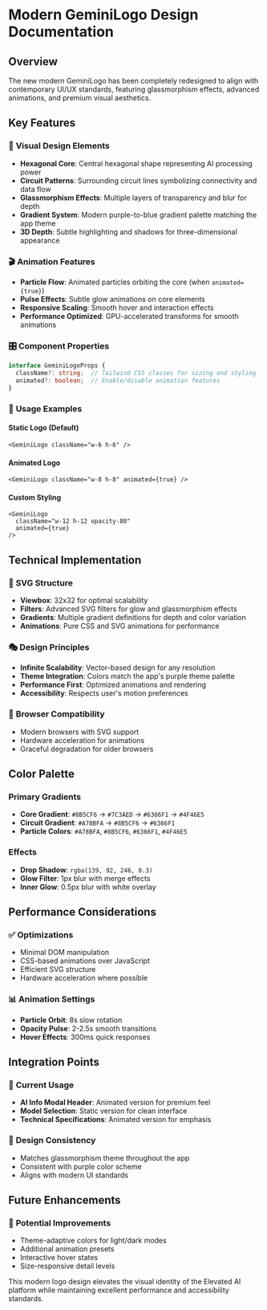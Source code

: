 # Modern GeminiLogo Design Documentation

## Overview
The new modern GeminiLogo has been completely redesigned to align with contemporary UI/UX standards, featuring glassmorphism effects, advanced animations, and premium visual aesthetics.

## Key Features

### 🎨 **Visual Design Elements**
- **Hexagonal Core**: Central hexagonal shape representing AI processing power
- **Circuit Patterns**: Surrounding circuit lines symbolizing connectivity and data flow
- **Glassmorphism Effects**: Multiple layers of transparency and blur for depth
- **Gradient System**: Modern purple-to-blue gradient palette matching the app theme
- **3D Depth**: Subtle highlighting and shadows for three-dimensional appearance

### 🎬 **Animation Features**
- **Particle Flow**: Animated particles orbiting the core (when `animated={true}`)
- **Pulse Effects**: Subtle glow animations on core elements
- **Responsive Scaling**: Smooth hover and interaction effects
- **Performance Optimized**: GPU-accelerated transforms for smooth animations

### 🎛️ **Component Properties**
```typescript
interface GeminiLogoProps {
  className?: string;  // Tailwind CSS classes for sizing and styling
  animated?: boolean;  // Enable/disable animation features
}
```

### 📱 **Usage Examples**

#### Static Logo (Default)
```tsx
<GeminiLogo className="w-6 h-6" />
```

#### Animated Logo
```tsx
<GeminiLogo className="w-8 h-8" animated={true} />
```

#### Custom Styling
```tsx
<GeminiLogo 
  className="w-12 h-12 opacity-80" 
  animated={true} 
/>
```

## Technical Implementation

### 🎨 **SVG Structure**
- **Viewbox**: 32x32 for optimal scalability
- **Filters**: Advanced SVG filters for glow and glassmorphism effects
- **Gradients**: Multiple gradient definitions for depth and color variation
- **Animations**: Pure CSS and SVG animations for performance

### 🎭 **Design Principles**
- **Infinite Scalability**: Vector-based design for any resolution
- **Theme Integration**: Colors match the app's purple theme palette
- **Performance First**: Optimized animations and rendering
- **Accessibility**: Respects user's motion preferences

### 🔧 **Browser Compatibility**
- Modern browsers with SVG support
- Hardware acceleration for animations
- Graceful degradation for older browsers

## Color Palette

### Primary Gradients
- **Core Gradient**: `#8B5CF6` → `#7C3AED` → `#6366F1` → `#4F46E5`
- **Circuit Gradient**: `#A78BFA` → `#8B5CF6` → `#6366F1`
- **Particle Colors**: `#A78BFA`, `#8B5CF6`, `#6366F1`, `#4F46E5`

### Effects
- **Drop Shadow**: `rgba(139, 92, 246, 0.3)`
- **Glow Filter**: 1px blur with merge effects
- **Inner Glow**: 0.5px blur with white overlay

## Performance Considerations

### ✅ **Optimizations**
- Minimal DOM manipulation
- CSS-based animations over JavaScript
- Efficient SVG structure
- Hardware acceleration where possible

### 📊 **Animation Settings**
- **Particle Orbit**: 8s slow rotation
- **Opacity Pulse**: 2-2.5s smooth transitions
- **Hover Effects**: 300ms quick responses

## Integration Points

### 🎯 **Current Usage**
- **AI Info Modal Header**: Animated version for premium feel
- **Model Selection**: Static version for clean interface
- **Technical Specifications**: Animated version for emphasis

### 🎨 **Design Consistency**
- Matches glassmorphism theme throughout the app
- Consistent with purple color scheme
- Aligns with modern UI standards

## Future Enhancements

### 🚀 **Potential Improvements**
- Theme-adaptive colors for light/dark modes
- Additional animation presets
- Interactive hover states
- Size-responsive detail levels

This modern logo design elevates the visual identity of the Elevated AI platform while maintaining excellent performance and accessibility standards.